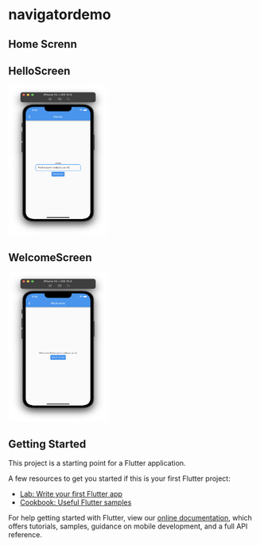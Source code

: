 # navigatordemo

## Home Screnn

## HelloScreen

<img src='assets/images/Home_Navigator.png' width='200px' height='300px'>

## WelcomeScreen

<img src='assets/images/Welcome_Navigator.png' width='200px' height='300px'>

## Getting Started

This project is a starting point for a Flutter application.

A few resources to get you started if this is your first Flutter project:

- [Lab: Write your first Flutter app](https://flutter.dev/docs/get-started/codelab)
- [Cookbook: Useful Flutter samples](https://flutter.dev/docs/cookbook)

For help getting started with Flutter, view our
[online documentation](https://flutter.dev/docs), which offers tutorials,
samples, guidance on mobile development, and a full API reference.
